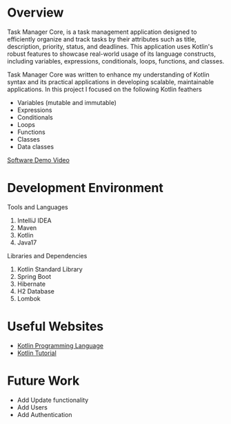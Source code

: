 # Overview

Task Manager Core, is a task management application designed to efficiently organize and track tasks by their attributes such as title, description, priority, status, and deadlines. This application uses Kotlin's robust features to showcase real-world usage of its language constructs, including variables, expressions, conditionals, loops, functions, and classes.

Task Manager Core was written to enhance my understanding of Kotlin syntax and its practical applications in developing scalable, maintainable applications. In this project I focused on the following Kotlin feathers
- Variables (mutable and immutable)
- Expressions
- Conditionals
- Loops
- Functions
- Classes
- Data classes

[Software Demo Video](https://youtu.be/XY7UDeL1F5M)

# Development Environment

Tools and Languages
1. IntelliJ IDEA
2. Maven
3. Kotlin
4. Java17

Libraries and Dependencies
1. Kotlin Standard Library
2. Spring Boot
3. Hibernate
3. H2 Database
4. Lombok


# Useful Websites

- [Kotlin Programming Language](https://kotlinlang.org/)
- [Kotlin Tutorial](https://www.w3schools.com/KOTLIN/index.php)

# Future Work

- Add Update functionality
- Add Users
- Add Authentication
